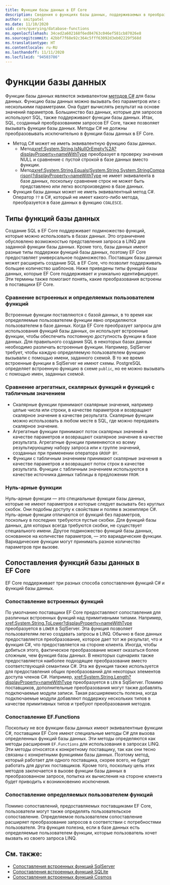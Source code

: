 ```yaml
---
title: Функции базы данных в EF Core
description: Сведения о функциях базы данных, поддерживаемых в преобразовании запросов EF Core
author: smitpatel
ms.date: 11/10/2020
uid: core/querying/database-functions
ms.openlocfilehash: 34ced2a602168f6ed84763c046ef581cb87026e8
ms.sourcegitcommit: 42bbf7f68e92c364c5fff63092d3eb02229f568d
ms.translationtype: HT
ms.contentlocale: ru-RU
ms.lasthandoff: 11/11/2020
ms.locfileid: "94503786"
---
```

# <a name="database-functions"></a>Функции базы данных

Функции базы данных являются эквивалентом [методов C#](/dotnet/csharp/programming-guide/classes-and-structs/methods) для базы данных. Функцию базы данных можно вызывать без параметров или с несколькими параметрами. Она будет вычислять результат на основе значений параметров. Большинство баз данных, которые для запросов используют SQL, также поддерживают функции базы данных. Итак, SQL, созданный преобразованием запросов EF Core, также позволяет вызывать функции базы данных. Методы C# не должны преобразовывать исключительно в функции базы данных в EF Core.

- Метод C# может не иметь эквивалентную функцию базы данных.
  - Метод<xref:System.String.IsNullOrEmpty%2A?displayProperty=nameWithType> преобразует в проверку значения NULL и сравнение с пустой строкой в базе данных вместо функции.
  - Метод<xref:System.String.Equals(System.String,System.StringComparison)?displayProperty=nameWithType> не имеет эквивалента в базе данных, поскольку сравнение строк не может быть представлено или легко воспроизведено в базе данных.
- Функция базы данных может не иметь эквивалентный метод C#. Оператор `??` в C#, который не имеет какого-либо метода, преобразуется в базе данных в функцию `COALESCE`.

## <a name="types-of-database-functions"></a>Типы функций базы данных

Создание SQL в EF Core поддерживает подмножество функций, которые можно использовать в базах данных. Это ограничение обусловлено возможностью представления запроса в LINQ для заданной функции базы данных. Кроме того, базы данных имеют разные типы поддержки функций базы данных, поэтому EF Core предоставляет универсальное подмножество. Поставщик базы данных может расширить создание SQL в EF Core, что позволит поддерживать большее количество шаблонов. Ниже приведены типы функций базы данных, которые EF Core поддерживает и уникально идентифицирует. Эти термины также помогают понять, какие преобразования встроены в поставщики EF Core.

### <a name="built-in-vs-user-defined-functions"></a>Сравнение встроенных и определяемых пользователем функций

Встроенные функции поставляются с базой данных, в то время как определяемые пользователем функции явно определяются пользователем в базе данных. Когда EF Core преобразует запросы для использования функций базы данных, он использует встроенные функции, чтобы обеспечить постоянную доступность функции в базе данных. Для правильного создания SQL в некоторых базах данных необходимо различать встроенные функции. Например, SqlServer требует, чтобы каждую определяемую пользователем функцию вызывали с помощью имени, заданного схемой. В то же время встроенные функции в SqlServer не имеют схемы. PostgreSQL определяет встроенную функцию в схеме `public`, но ее можно вызывать с помощью имен, заданных схемой.

### <a name="aggregate-vs-scalar-vs-table-valued-functions"></a>Сравнение агрегатных, скалярных функций и функций с табличным значением

- Скалярные функции принимают скалярные значения, например целые числа или строки, в качестве параметров и возвращают скалярное значение в качестве результата. Скалярные функции можно использовать в любом месте в SQL, где можно передавать скалярное значение.
- Агрегатные функции принимают поток скалярных значений в качестве параметров и возвращают скалярное значение в качестве результата. Агрегатные функции применяются ко всему результирующему набору запроса или к группе значений, созданных при применении оператора `GROUP BY`.
- Функции с табличным значением принимают скалярные значения в качестве параметров и возвращают поток строк в качестве результата. Функции с табличным значением используются в качестве источника данных таблицы в предложении `FROM`.

### <a name="niladic-functions"></a>Нуль-арные функции

Нуль-арные функции — это специальные функции базы данных, которые не имеют параметров и которые следует вызывать без круглых скобок. Они подобны доступу к свойствам и полям в экземпляре C#. Нуль-арные функции отличаются от функций без параметров, поскольку в последних требуются пустые скобки. Для функций базы данных, для которых всегда требуются скобки, не существует специального имени. Другое подмножество функций базы данных, основанное на количестве параметров, — это вариадические функции. Вариадические функции могут принимать разное количество параметров при вызове.

## <a name="database-function-mappings-in-ef-core"></a>Сопоставления функций базы данных в EF Core

EF Core поддерживает три разных способа сопоставления функций C# и функций базы данных.

### <a name="built-in-function-mapping"></a>Сопоставление встроенных функций

По умолчанию поставщики EF Core предоставляют сопоставления для различных встроенных функций над примитивными типами. Например, <xref:System.String.ToLower?displayProperty=nameWithType> преобразуется в `LOWER` в SqlServer. Эта функция позволяет пользователям легко создавать запросы в LINQ. Обычно в базе данных предоставляется преобразование, которое дает тот же результат, что и функция C#, что предоставляется на стороне клиента. Иногда, чтобы добиться этого, фактическое преобразование может оказаться более сложным, чем функция базы данных. В некоторых сценариях также предоставляется наиболее подходящее преобразование вместо соответствующей семантики C#. Эта же функция также используется для предоставления общих преобразований для некоторых элементов доступа членов C#. Например, <xref:System.String.Length?displayProperty=nameWithType> преобразуется в `LEN` в SqlServer. Помимо поставщиков, дополнительные преобразования могут также добавлять подключаемые модули записи. Такая расширяемость полезна, когда подключаемые модули добавляют поддержку нескольких типов в качестве примитивных типов и требуют преобразования методов.

### <a name="effunctions-mapping"></a>Сопоставление EF.Functions

Поскольку не все функции базы данных имеют эквивалентные функции C#, поставщики EF Core имеют специальные методы C# для вызова определенных функций базы данных. Эти методы определяются как методы расширения `EF.Functions` для использования в запросах LINQ. Эти методы относятся к конкретному поставщику, так как они тесно связаны с конкретными функциями базы данных. Поэтому метод, который работает для одного поставщика, скорее всего, не будет работать для других поставщиков. Кроме того, поскольку цель этих методов заключается в вызове функции базы данных в преобразованном запросе, попытка их вычисления на стороне клиента будет приводить к возникновению исключения.

### <a name="user-defined-function-mapping"></a>Сопоставление определяемых пользователем функций

Помимо сопоставлений, предоставляемых поставщиками EF Core, пользователи могут также определять пользовательское сопоставление. Определяемое пользователем сопоставление расширяет преобразование запросов в соответствии с потребностями пользователя. Эта функция полезна, если в базе данных есть определяемые пользователем функции, которые пользователь хочет вызвать из своего запроса LINQ.

## <a name="see-also"></a>См. также:

- [Сопоставления встроенных функций SqlServer](xref:core/providers/sql-server/functions)
- [Сопоставления встроенных функций SQLite](xref:core/providers/sqlite/functions)
- [Сопоставления встроенных функций Cosmos](xref:core/providers/cosmos/functions)

